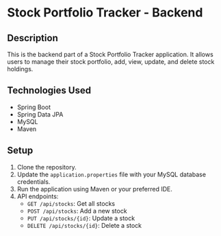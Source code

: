 # Stock Portfolio Tracker - Backend

## Description
This is the backend part of a Stock Portfolio Tracker application. It allows users to manage their stock portfolio, add, view, update, and delete stock holdings.

## Technologies Used
- Spring Boot
- Spring Data JPA
- MySQL
- Maven

## Setup
1. Clone the repository.
2. Update the `application.properties` file with your MySQL database credentials.
3. Run the application using Maven or your preferred IDE.
4. API endpoints:
   - `GET /api/stocks`: Get all stocks
   - `POST /api/stocks`: Add a new stock
   - `PUT /api/stocks/{id}`: Update a stock
   - `DELETE /api/stocks/{id}`: Delete a stock
